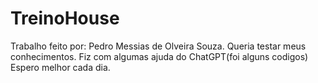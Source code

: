 # TreinoHouse
Trabalho feito por: Pedro Messias de Olveira Souza.
Queria testar meus conhecimentos.
Fiz com algumas ajuda do ChatGPT(foi alguns codigos)
Espero melhor cada dia.
